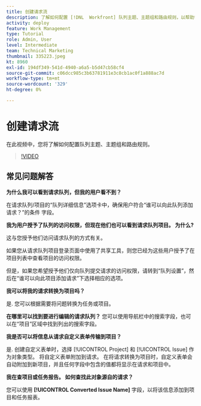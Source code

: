 ```yaml
---
title: 创建请求流
description: 了解如何配置 [!DNL  Workfront] 队列主题、主题组和路由规则，以帮助管理请求和工作接收。
activity: deploy
feature: Work Management
type: Tutorial
role: Admin, User
level: Intermediate
team: Technical Marketing
thumbnail: 335223.jpeg
kt: 8960
exl-id: 194df349-541d-4940-a6a5-b5d47cb58cf4
source-git-commit: c06dcc985c3b63781911e3c8cb1ac0f1a888ac7d
workflow-type: tm+mt
source-wordcount: '329'
ht-degree: 0%

---
```


# 创建请求流

在此视频中，您将了解如何配置队列主题、主题组和路由规则。

>[!VIDEO](https://video.tv.adobe.com/v/335223/?quality=12)

## 常见问题解答

**为什么我可以看到请求队列，但我的用户看不到？**

在请求队列/项目的“队列详细信息”选项卡中，确保用户符合“谁可以向此队列添加请求？”的条件 字段。

**我为用户授予了队列的访问权限，但现在他们也可以看到请求队列项目。 为什么?**

这与您授予他们访问请求队列的方式有关。

如果您从请求队列项目登录页面中使用了共享工具，则您已经为这些用户授予了在项目列表中查看项目的访问权限。

但是，如果您希望授予他们仅向队列提交请求的访问权限，请转到“队列设置”，然后在“谁可以向此项目添加请求”下选择相应的选项。

**我可以将我的请求转换为项目吗？**

是. 您可以根据需要将问题转换为任务或项目。

**在哪里可以找到要进行编辑的请求队列？**
您可以使用导航栏中的搜索字段，也可以在“项目”区域中找到列出的搜索字段。

**我是否可以将信息从请求自定义表单传输到项目？**

是. 创建自定义表单时，选择 [!UICONTROL Project] 和 [!UICONTROL Issue] 作为对象类型。 将自定义表单附加到请求。 在将请求转换为项目时，自定义表单会自动附加到新项目，并且任何字段中包含的值都将显示在请求和项目中。

**我在查项目或任务报告。 如何查找此对象源自的请求？**

您可以使用 **[!UICONTROL Converted Issue Name]** 字段，以将该信息添加到项目和任务报表。


